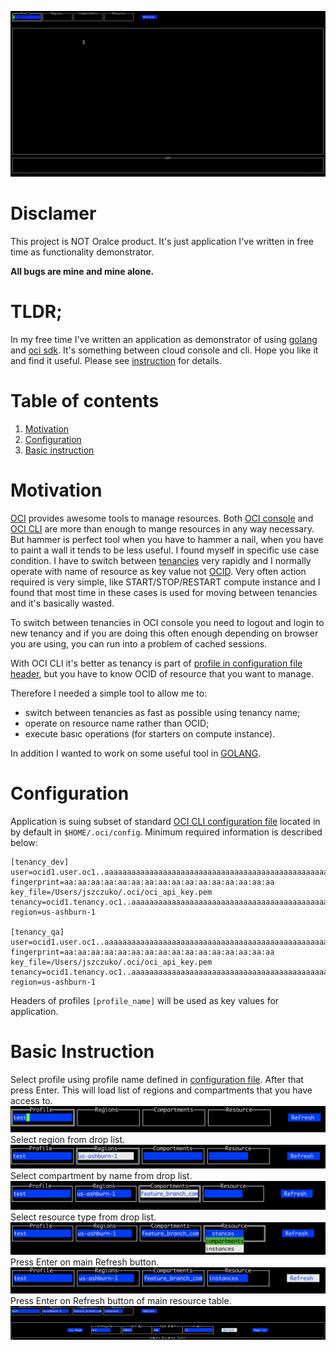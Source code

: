 
![animation](images/anim.gif)

# Disclamer

This project is NOT Oralce product. It's just application I've written in free time as functionality demonstrator. 

**All bugs are mine and mine alone.**

# TLDR;

In my free time I've written an application as demonstrator of using [golang](https://go.dev/) and [oci sdk](https://github.com/oracle/oci-go-sdk).
It's something between cloud console and cli. Hope you like it and find it useful. Please see [instruction](#instruction) for details.

# Table of contents
1. [Motivation](#motivation)
2. [Configuration](#configuration)
3. [Basic instruction](#instruction)

# Motivation <a name="motivation"></a>

[OCI](https://www.oracle.com/cloud/) provides awesome tools to manage resources. Both [OCI console](https://www.oracle.com) and [OCI CLI](https://github.com/oracle/oci-cli) are more than enough to mange resources in any way necessary.  But hammer is perfect tool when you have to hammer a nail, when you have to paint a wall it tends to be less useful. 
I found myself in specific use case condition. I have to switch between [tenancies](https://docs.oracle.com/en-us/iaas/Content/Identity/Tasks/managingtenancy.htm) very rapidly and I normally operate with name of resource as key value not [OCID](https://docs.oracle.com/en-us/iaas/Content/General/Concepts/identifiers.htm).  Very often action required is very simple, like START/STOP/RESTART compute instance and I found that most time in these cases is used for moving between tenancies and it's basically wasted. 

To switch between tenancies in OCI console you need to logout and login to new tenancy and if you are doing this often enough depending on browser you are using, you can run into a problem of cached sessions. 

With OCI CLI it's better as tenancy is part of [profile in configuration file header](https://docs.oracle.com/en-us/iaas/Content/API/SDKDocs/cliconfigure.htm), but you have to know OCID of resource that you want to manage. 

Therefore I needed a simple tool to allow me to:
- switch between tenancies as fast as possible using tenancy name;
- operate on resource name rather than OCID;
- execute basıc operations (for starters on compute instance).
	
In addition I wanted to work on some useful tool in [GOLANG](https://go.dev/). 

# Configuration <a name="configuration"></a>

Application is suing subset of standard [OCI CLI configuration file](https://docs.oracle.com/en-us/iaas/Content/API/SDKDocs/cliconfigure.htm) located in by default in ```$HOME/.oci/config```.
Minimum required information is described below:

```properties
[tenancy_dev]
user=ocid1.user.oc1..aaaaaaaaaaaaaaaaaaaaaaaaaaaaaaaaaaaaaaaaaaaaaaaaaaaaaaaaaaa
fingerprint=aa:aa:aa:aa:aa:aa:aa:aa:aa:aa:aa:aa:aa:aa:aa:aa
key_file=/Users/jszczuko/.oci/oci_api_key.pem
tenancy=ocid1.tenancy.oc1..aaaaaaaaaaaaaaaaaaaaaaaaaaaaaaaaaaaaaaaaaaaaaaaaaaaaaaaaaaa
region=us-ashburn-1

[tenancy_qa]
user=ocid1.user.oc1..aaaaaaaaaaaaaaaaaaaaaaaaaaaaaaaaaaaaaaaaaaaaaaaaaaaaaaaaaaa
fingerprint=aa:aa:aa:aa:aa:aa:aa:aa:aa:aa:aa:aa:aa:aa:aa:aa
key_file=/Users/jszczuko/.oci/oci_api_key.pem
tenancy=ocid1.tenancy.oc1..aaaaaaaaaaaaaaaaaaaaaaaaaaaaaaaaaaaaaaaaaaaaaaaaaaaaaaaaaaa
region=us-ashburn-1
```

Headers of profiles ```[profile_name]``` will be used as key values for application.

# Basic Instruction <a name="instruction"></a>
Select profile using profile name defined in [configuration file](#configuration). After that press Enter. This will load list of regions and compartments that you have access to. 
![select profile](images/basic-instruction-01.png)
Select region from drop list.
![select region](images/basic-instruction-02.png)
Select compartment by name from drop list.
![select compartment](images/basic-instruction-03.png)
Select resource type from drop list.
![select resource](images/basic-instruction-04.png)
Press Enter on main Refresh button.
![refresh button](images/basic-instruction-05.png)
Press Enter on Refresh button of main resource table.
![refresh table](images/basic-instruction-06.png)
